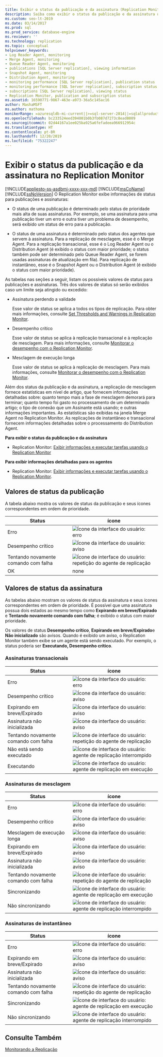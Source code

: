```yaml
---
title: Exibir o status da publicação e da assinatura (Replication Monitor)
description: Saiba como exibir o status da publicação e da assinatura usando o Replication Monitor no SSMS (SQL Server Management Studio).
ms.custom: seo-lt-2019
ms.date: 03/14/2017
ms.prod: sql
ms.prod_service: database-engine
ms.reviewer: ''
ms.technology: replication
ms.topic: conceptual
helpviewer_keywords:
- Log Reader Agent, monitoring
- Merge Agent, monitoring
- Queue Reader Agent, monitoring
- publications [SQL Server replication], viewing information
- Snapshot Agent, monitoring
- Distribution Agent, monitoring
- monitoring performance [SQL Server replication], publication status
- monitoring performance [SQL Server replication], subscription status
- subscriptions [SQL Server replication], viewing status
- Replication Monitor, publication and subscription status
ms.assetid: 16590771-9867-463e-a973-36a5c145ac16
author: MashaMSFT
ms.author: mathoma
monikerRange: =azuresqldb-mi-current||>=sql-server-2014||=sqlallproducts-allversions
ms.openlocfilehash: bc233524eed394001b0b3fb087d7273c8ead8009
ms.sourcegitcommit: 02d44167a1ee025ba925a6fefadeea966912954c
ms.translationtype: HT
ms.contentlocale: pt-BR
ms.lasthandoff: 12/20/2019
ms.locfileid: "75322247"
---
```

# <a name="view-publication-and-subscription-status-in-replication-monitor"></a>Exibir o status da publicação e da assinatura no Replication Monitor
[!INCLUDE[appliesto-ss-asdbmi-xxxx-xxx-md](../../../includes/appliesto-ss-asdbmi-xxxx-xxx-md.md)]
  [!INCLUDE[msCoName](../../../includes/msconame-md.md)] [!INCLUDE[ssNoVersion](../../../includes/ssnoversion-md.md)] O Replication Monitor exibe informações de status para publicações e assinaturas:  
  
-   O status de uma publicação é determinado pelo status de prioridade mais alta de suas assinaturas. Por exemplo, se uma assinatura para uma publicação tiver um erro e outra tiver um problema de desempenho, será exibido um status de erro para a publicação.  
  
-   O status de uma assinatura é determinado pelo status dos agentes que servem à assinatura. Para a replicação de mesclagem, esse é o Merge Agent. Para a replicação transacional, esse é o Log Reader Agent ou o Distribution Agent (é exibido o status com maior prioridade; o status também pode ser determinado pelo Queue Reader Agent, se forem usadas assinaturas de atualização em fila). Para replicação de instantâneo, esse é o Snapshot Agent ou o Distribution Agent (é exibido o status com maior prioridade).  
  
 As tabelas nas seções a seguir, listam os possíveis valores de status para publicações e assinaturas. Três dos valores de status só serão exibidos caso um limite seja atingido ou excedido:  
  
-   Assinatura perdendo a validade  
  
     Esse valor de status se aplica a todos os tipos de replicação. Para obter mais informações, consulte [Set Thresholds and Warnings in Replication Monitor](../../../relational-databases/replication/monitor/set-thresholds-and-warnings-in-replication-monitor.md).  
  
-   Desempenho crítico  
  
     Esse valor de status se aplica à replicação transacional e à replicação de mesclagem. Para mais informações, consulte [Monitorar o desempenho com o Replication Monitor](../../../relational-databases/replication/monitor/monitor-performance-with-replication-monitor.md).  
  
-   Mesclagem de execução longa  
  
     Esse valor de status se aplica à replicação de mesclagem. Para mais informações, consulte [Monitorar o desempenho com o Replication Monitor](../../../relational-databases/replication/monitor/monitor-performance-with-replication-monitor.md).  
  
 Além dos status da publicação e da assinatura, a replicação de mesclagem fornece estatísticas em nível de artigo, que fornecem informações detalhadas sobre: quanto tempo mais a fase de mesclagem demorará para terminar; quanto tempo foi gasto no processamento de um determinado artigo; o tipo de conexão que um Assinante está usando; e outras informações importantes. As estatísticas são exibidas na janela Merge Agent no Replication Monitor. As replicações de instantâneo e transacional fornecem informações detalhadas sobre o processamento do Distribution Agent.  
  
 **Para exibir o status da publicação e da assinatura**  
  
-   Replication Monitor: [Exibir informações e executar tarefas usando o Replication Monitor](../../../relational-databases/replication/monitor/view-information-and-perform-tasks-replication-monitor.md) 
  
 **Para exibir informações detalhadas para os agentes**  
  
-   Replication Monitor: [Exibir informações e executar tarefas usando o Replication Monitor](../../../relational-databases/replication/monitor/view-information-and-perform-tasks-replication-monitor.md).
  
## <a name="publication-status-values"></a>Valores de status da publicação  
 A tabela abaixo mostra os valores de status da publicação e seus ícones correspondentes em ordem de prioridade.  
  
|Status|ícone|  
|------------|----------|  
|Erro|![Ícone da interface do usuário: erro](../../../database-engine/availability-groups/windows/media/repl-icon-error.gif "Ícone da interface do usuário: erro")|  
|Desempenho crítico|![Ícone da interface do usuário: aviso](../../../database-engine/availability-groups/windows/media/repl-icon-warn.gif "Ícone da interface do usuário: aviso")|  
|Tentando novamente comando com falha|![Ícone de interface do usuário: repetição do agente de replicação](../../../relational-databases/replication/monitor/media/repl-icon-retry.gif "Ícone de interface do usuário: repetição do agente de replicação")|  
|OK|none|  
  
## <a name="subscription-status-values"></a>Valores de status da assinatura  
 As tabelas abaixo mostram os valores de status da assinatura e seus ícones correspondentes em ordem de prioridade. É possível que uma assinatura possua dois estados ao mesmo tempo como **Expirando em breve/Expirado** e **Tentando novamente comando com falha**; é exibido o status com maior prioridade.  
  
 Os valores de status **Desempenho crítico**, **Expirando em breve/Expirado**e **Não inicializado** são avisos. Quando é exibido um aviso, o Replication Monitor também exibe se um agente está sendo executado. Por exemplo, o status poderia ser **Executando, Desempenho crítico**.  
  
### <a name="transactional-subscriptions"></a>Assinaturas transacionais  
  
|Status|ícone|  
|------------|----------|  
|Erro|![Ícone da interface do usuário: erro](../../../database-engine/availability-groups/windows/media/repl-icon-error.gif "Ícone da interface do usuário: erro")|  
|Desempenho crítico|![Ícone da interface do usuário: aviso](../../../database-engine/availability-groups/windows/media/repl-icon-warn.gif "Ícone da interface do usuário: aviso")|  
|Expirando em breve/Expirado|![Ícone da interface do usuário: aviso](../../../database-engine/availability-groups/windows/media/repl-icon-warn.gif "Ícone da interface do usuário: aviso")|  
|Assinatura não inicializada|![Ícone da interface do usuário: aviso](../../../database-engine/availability-groups/windows/media/repl-icon-warn.gif "Ícone da interface do usuário: aviso")|  
|Tentando novamente comando com falha|![Ícone de interface do usuário: repetição do agente de replicação](../../../relational-databases/replication/monitor/media/repl-icon-retry.gif "Ícone de interface do usuário: repetição do agente de replicação")|  
|Não está sendo executado|![Ícone de interface do usuário: agente de replicação interrompido](../../../relational-databases/replication/monitor/media/repl-icon-stopped.gif "Ícone de interface do usuário: agente de replicação interrompido")|  
|Executando|![Ícone de interface do usuário: agente de replicação em execução](../../../relational-databases/replication/monitor/media/repl-icon-running.gif "Ícone de interface do usuário: agente de replicação em execução")|  
  
### <a name="merge-subscriptions"></a>Assinaturas de mesclagem  
  
|Status|ícone|  
|------------|----------|  
|Erro|![Ícone da interface do usuário: erro](../../../database-engine/availability-groups/windows/media/repl-icon-error.gif "Ícone da interface do usuário: erro")|  
|Desempenho crítico|![Ícone da interface do usuário: aviso](../../../database-engine/availability-groups/windows/media/repl-icon-warn.gif "Ícone da interface do usuário: aviso")|  
|Mesclagem de execução longa|![Ícone da interface do usuário: aviso](../../../database-engine/availability-groups/windows/media/repl-icon-warn.gif "Ícone da interface do usuário: aviso")|  
|Expirando em breve/Expirado|![Ícone da interface do usuário: aviso](../../../database-engine/availability-groups/windows/media/repl-icon-warn.gif "Ícone da interface do usuário: aviso")|  
|Assinatura não inicializada|![Ícone da interface do usuário: aviso](../../../database-engine/availability-groups/windows/media/repl-icon-warn.gif "Ícone da interface do usuário: aviso")|  
|Tentando novamente comando com falha|![Ícone de interface do usuário: repetição do agente de replicação](../../../relational-databases/replication/monitor/media/repl-icon-retry.gif "Ícone de interface do usuário: repetição do agente de replicação")|  
|Sincronizando|![Ícone de interface do usuário: agente de replicação em execução](../../../relational-databases/replication/monitor/media/repl-icon-running.gif "Ícone de interface do usuário: agente de replicação em execução")|  
|Não sincronizando|![Ícone de interface do usuário: agente de replicação interrompido](../../../relational-databases/replication/monitor/media/repl-icon-stopped.gif "Ícone de interface do usuário: agente de replicação interrompido")|  
  
### <a name="snapshot-subscriptions"></a>Assinaturas de instantâneo  
  
|Status|ícone|  
|------------|----------|  
|Erro|![Ícone da interface do usuário: erro](../../../database-engine/availability-groups/windows/media/repl-icon-error.gif "Ícone da interface do usuário: erro")|  
|Expirando em breve/Expirado|![Ícone da interface do usuário: aviso](../../../database-engine/availability-groups/windows/media/repl-icon-warn.gif "Ícone da interface do usuário: aviso")|  
|Assinatura não inicializada|![Ícone da interface do usuário: aviso](../../../database-engine/availability-groups/windows/media/repl-icon-warn.gif "Ícone da interface do usuário: aviso")|  
|Tentando novamente comando com falha|![Ícone de interface do usuário: repetição do agente de replicação](../../../relational-databases/replication/monitor/media/repl-icon-retry.gif "Ícone de interface do usuário: repetição do agente de replicação")|  
|Sincronizando|![Ícone de interface do usuário: agente de replicação em execução](../../../relational-databases/replication/monitor/media/repl-icon-running.gif "Ícone de interface do usuário: agente de replicação em execução")|  
|Não sincronizando|![Ícone de interface do usuário: agente de replicação interrompido](../../../relational-databases/replication/monitor/media/repl-icon-stopped.gif "Ícone de interface do usuário: agente de replicação interrompido")|  
  
## <a name="see-also"></a>Consulte Também  
 [Monitorando a Replicação](../../../relational-databases/replication/monitor/monitoring-replication.md)  
  
  
